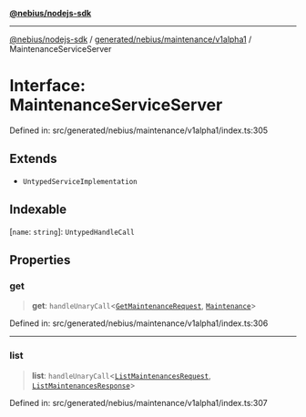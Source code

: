 [**@nebius/nodejs-sdk**](../../../../../README.md)

---

[@nebius/nodejs-sdk](../../../../../README.md) / [generated/nebius/maintenance/v1alpha1](../README.md) / MaintenanceServiceServer

# Interface: MaintenanceServiceServer

Defined in: src/generated/nebius/maintenance/v1alpha1/index.ts:305

## Extends

- `UntypedServiceImplementation`

## Indexable

\[`name`: `string`\]: `UntypedHandleCall`

## Properties

### get

> **get**: `handleUnaryCall`\<[`GetMaintenanceRequest`](GetMaintenanceRequest.md), [`Maintenance`](Maintenance.md)\>

Defined in: src/generated/nebius/maintenance/v1alpha1/index.ts:306

---

### list

> **list**: `handleUnaryCall`\<[`ListMaintenancesRequest`](ListMaintenancesRequest.md), [`ListMaintenancesResponse`](ListMaintenancesResponse.md)\>

Defined in: src/generated/nebius/maintenance/v1alpha1/index.ts:307
